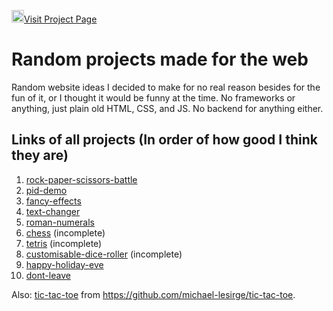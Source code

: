 <a href="https://michael-lesirge.github.io/simple-web-projects/"><img src="https://github.com/michael-lesirge/simple-web-projects/assets/100492377/62bc38b9-1fa9-421d-93dc-041814e77ed0" alt="" width=20>Visit Project Page</a>

# Random projects made for the web
Random website ideas I decided to make for no real reason besides for the fun of it, or I thought it would be funny at the time. No frameworks or anything, just plain old HTML, CSS, and JS. No backend for anything either.

## Links of all projects (In order of how good I think they are)
1. [rock-paper-scissors-battle](https://michaellesirge.github.io/simple-web-projects/rock-paper-scissors-battle)
0. [pid-demo](https://michaellesirge.github.io/simple-web-projects/pid-demo)
0. [fancy-effects](https://michaellesirge.github.io/simple-web-projects/fancy-effects)
0. [text-changer](https://michaellesirge.github.io/simple-web-projects/text-changer)
0. [roman-numerals](https://michaellesirge.github.io/simple-web-projects/roman-numerals)
0. [chess](https://michaellesirge.github.io/simple-web-projects/chess) (incomplete)
0. [tetris](https://michaellesirge.github.io/simple-web-projects/tetris) (incomplete)
0. [customisable-dice-roller](https://michaellesirge.github.io/simple-web-projects/customisable-dice-roller) (incomplete)
0. [happy-holiday-eve](https://michaellesirge.github.io/simple-web-projects/happy-holiday-eve)
0. [dont-leave](https://michaellesirge.github.io/simple-web-projects/dont-leave)
   
Also: [tic-tac-toe](https://rawcdn.githack.com/MichaelLesirge/tic-tac-toe/7d96fd7f23d97e7e10e891aaffbb45ec3ec6f473/HTML-CSS-JS/index.html) from https://github.com/michael-lesirge/tic-tac-toe.
